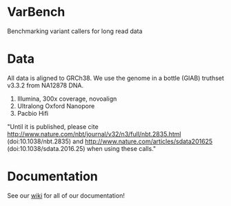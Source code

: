 # VarBench
Benchmarking variant callers for long read data

# Data

All data is aligned to GRCh38. We use the genome in a bottle (GIAB) truthset v3.3.2 from NA12878 DNA.

1. Illumina, 300x coverage, novoalign
2. Ultralong Oxford Nanopore
3. Pacbio Hifi

"Until it is published, please cite http://www.nature.com/nbt/journal/v32/n3/full/nbt.2835.html (doi:10.1038/nbt.2835) and http://www.nature.com/articles/sdata201625 (doi:10.1038/sdata.2016.25) when using these calls."

# Documentation
See our [wiki](wiki) for all of our documentation!

